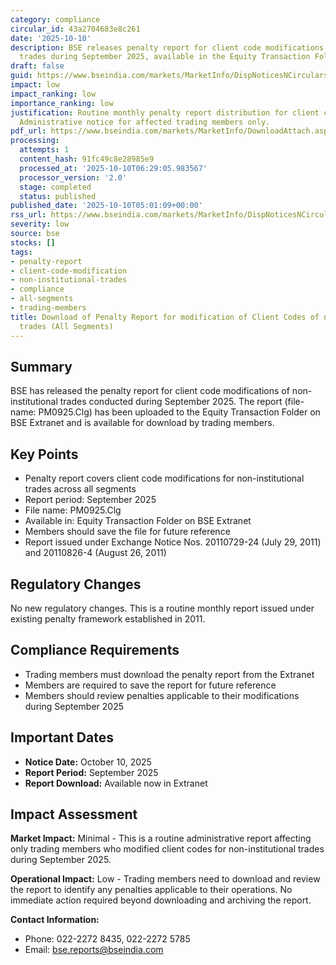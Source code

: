 ```yaml
---
category: compliance
circular_id: 43a2704683e8c261
date: '2025-10-10'
description: BSE releases penalty report for client code modifications of non-institutional
  trades during September 2025, available in the Equity Transaction Folder on Extranet.
draft: false
guid: https://www.bseindia.com/markets/MarketInfo/DispNoticesNCirculars.aspx?Noticeid={535782B2-78D7-466D-8FE3-6F4AAB1C7F84}&noticeno=20251010-1&dt=10/10/2025&icount=1&totcount=2&flag=0
impact: low
impact_ranking: low
importance_ranking: low
justification: Routine monthly penalty report distribution for client code modifications.
  Administrative notice for affected trading members only.
pdf_url: https://www.bseindia.com/markets/MarketInfo/DownloadAttach.aspx?id=20251010-1&attachedId=
processing:
  attempts: 1
  content_hash: 91fc49c8e28985e9
  processed_at: '2025-10-10T06:29:05.983567'
  processor_version: '2.0'
  stage: completed
  status: published
published_date: '2025-10-10T05:01:09+00:00'
rss_url: https://www.bseindia.com/markets/MarketInfo/DispNoticesNCirculars.aspx?Noticeid={535782B2-78D7-466D-8FE3-6F4AAB1C7F84}&noticeno=20251010-1&dt=10/10/2025&icount=1&totcount=2&flag=0
severity: low
source: bse
stocks: []
tags:
- penalty-report
- client-code-modification
- non-institutional-trades
- compliance
- all-segments
- trading-members
title: Download of Penalty Report for modification of Client Codes of non-institutional
  trades (All Segments)
---
```


## Summary

BSE has released the penalty report for client code modifications of non-institutional trades conducted during September 2025. The report (file-name: PM0925.Clg) has been uploaded to the Equity Transaction Folder on BSE Extranet and is available for download by trading members.

## Key Points

- Penalty report covers client code modifications for non-institutional trades across all segments
- Report period: September 2025
- File name: PM0925.Clg
- Available in: Equity Transaction Folder on BSE Extranet
- Members should save the file for future reference
- Report issued under Exchange Notice Nos. 20110729-24 (July 29, 2011) and 20110826-4 (August 26, 2011)

## Regulatory Changes

No new regulatory changes. This is a routine monthly report issued under existing penalty framework established in 2011.

## Compliance Requirements

- Trading members must download the penalty report from the Extranet
- Members are required to save the report for future reference
- Members should review penalties applicable to their modifications during September 2025

## Important Dates

- **Notice Date:** October 10, 2025
- **Report Period:** September 2025
- **Report Download:** Available now in Extranet

## Impact Assessment

**Market Impact:** Minimal - This is a routine administrative report affecting only trading members who modified client codes for non-institutional trades during September 2025.

**Operational Impact:** Low - Trading members need to download and review the report to identify any penalties applicable to their operations. No immediate action required beyond downloading and archiving the report.

**Contact Information:**
- Phone: 022-2272 8435, 022-2272 5785
- Email: bse.reports@bseindia.com